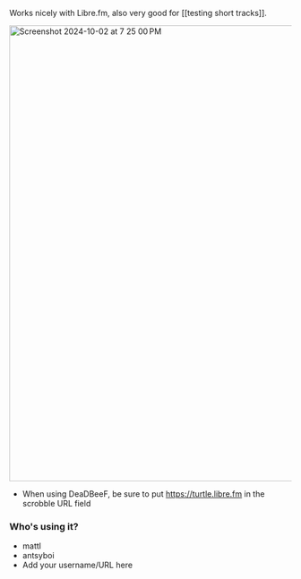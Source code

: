 Works nicely with Libre.fm, also very good for [[testing short tracks]].

<img width="815" alt="Screenshot 2024-10-02 at 7 25 00 PM" alt="Screenshot of DeaDBeeF music player's last.fm plugin settings with turtle.libre.fm in the scrobble URL field" src="https://github.com/user-attachments/assets/76f2c507-4808-4451-9060-04dc6027b722">

* When using DeaDBeeF, be sure to put https://turtle.libre.fm in the scrobble URL field

### Who's using it?

* mattl
* antsyboi
* Add your username/URL here
